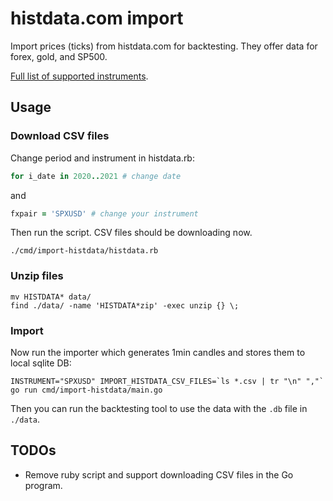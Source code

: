 # histdata.com import

Import prices (ticks) from histdata.com for backtesting. They offer data for forex, gold, and SP500.

[Full list of supported instruments](http://www.histdata.com/download-free-forex-data/?/ascii/tick-data-quotes).

## Usage

### Download CSV files

Change period and instrument in histdata.rb:

```ruby
for i_date in 2020..2021 # change date
```

and 

```ruby
fxpair = 'SPXUSD' # change your instrument
```

Then run the script. CSV files should be downloading now.

```shell
./cmd/import-histdata/histdata.rb
```

### Unzip files

```shell
mv HISTDATA* data/
find ./data/ -name 'HISTDATA*zip' -exec unzip {} \;
```

### Import 
Now run the importer which generates 1min candles and stores them to local sqlite DB:

```shell
INSTRUMENT="SPXUSD" IMPORT_HISTDATA_CSV_FILES=`ls *.csv | tr "\n" ","` go run cmd/import-histdata/main.go
```

Then you can run the backtesting tool to use the data with the `.db` file in `./data`.

## TODOs

- Remove ruby script and support downloading CSV files in the Go program.